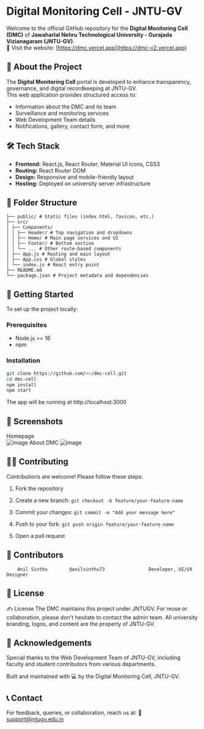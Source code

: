 # Digital Monitoring Cell - JNTU-GV

Welcome to the official GitHub repository for the **Digital Monitoring Cell (DMC)** of **Jawaharlal Nehru Technological University - Gurajada Vizianagaram (JNTU-GV)**.  
🔗 Visit the website: [https://dmc.vercel.app](https://dmc-v2.vercel.app)

## 📌 About the Project

The **Digital Monitoring Cell** portal is developed to enhance transparency, governance, and digital recordkeeping at JNTU-GV.  
This web application provides structured access to:

- Information about the DMC and its team
- Surveillance and monitoring services
- Web Development Team details
- Notifications, gallery, contact form, and more

## 🛠️ Tech Stack

- **Frontend:** React.js, React Router, Material UI Icons, CSS3
- **Routing:** React Router DOM
- **Design:** Responsive and mobile-friendly layout
- **Hosting:** Deployed on university server infrastructure

## 📂 Folder Structure
```
├── public/ # Static files (index.html, favicon, etc.)
├── src/
│ ├── Components/
│ │ ├── Header/ # Top navigation and dropdowns
│ │ ├── Home/ # Main page services and UI
│ │ ├── Footer/ # Bottom section
│ │ └── ... # Other route-based components
│ ├── App.js # Routing and main layout
│ ├── App.css # Global styles
│ └── index.js # React entry point
├── README.md 
└── package.json # Project metadata and dependencies
```


## 🚀 Getting Started

To set up the project locally:

### Prerequisites

- Node.js >= 16
- npm

### Installation

```bash
git clone https://github.com/<>/dmc-cell.git
cd dmc-cell
npm install
npm start
```

The app will be running at http://localhost:3000

## 📸 Screenshots
Homepage	                                                                                                                                 
![image](https://github.com/user-attachments/assets/518e0766-2d92-417e-a14c-51cf8fa296ca)
 About DMC
![image](https://github.com/user-attachments/assets/f680e185-f189-4514-a466-c2ad523cab4c)

## 🧑‍💻 Contributing
Contributions are welcome! Please follow these steps:

1. Fork the repository

2. Create a new branch: ```git checkout -b feature/your-feature-name```

3. Commit your changes: ``` git commit -m "Add your message here" ```

4. Push to your fork: ``` git push origin feature/your-feature-name ```

5. Open a pull request


## 👥 Contributors
``` Name	            GitHub Profile	                Role
    Anil Sinthu        @anilsinthu73	            Developer, UI/UX Designer
```
## 📄 License
✍️ License
The DMC maintains this project under JNTUGV. For reuse or collaboration, please don't hesitate to contact the admin team.
All university branding, logos, and content are the property of JNTU-GV.

## 🙌 Acknowledgements
Special thanks to the Web Development Team of JNTU-GV, including faculty and student contributors from various departments.

Built and maintained with 💻 by the Digital Monitoring Cell, JNTU-GV.

## 📞 Contact
For feedback, queries, or collaboration, reach us at:
📧 support@jntugv.edu.in
